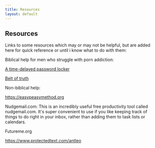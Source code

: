 ```yaml
---
title: Resources
layout: default
---
```


## Resources

Links to some resources which may or may not be helpful, but are added here for quick reference or until i know what to do with them:

Biblical help for men who struggle with porn addiction: 

[A time-delayed password locker](https://lockbox.pluckeye.net)

[Belt of truth](https://www.beltoftruth.com/pluckeye-filter/)

Non-biblical help:

https://easypeasymethod.org


Nudgemail.com: 
This is an incredibly useful free productivity tool called nudgemail.com. It's super convenient to use if you like keeping track of things to do right in your inbox, rather than adding them to task lists or calendars.

Futureme.org

https://www.protectedtext.com/antleo